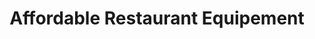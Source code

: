 ---
title: "Affordable Restaurant Equipement"
url: /lexington/affordable-restaurant-equipement/
shop: appliance
---